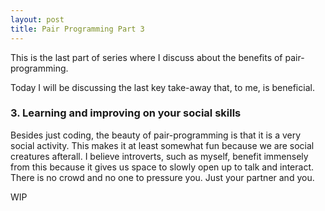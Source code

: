 ```yaml
---
layout: post
title: Pair Programming Part 3
---
```


This is the last part of series where I discuss about the benefits of pair-programming.

Today I will be discussing the last key take-away that, to me, is beneficial.

<h3>3. Learning and improving on your social skills</h3>

Besides just coding, the beauty of pair-programming is that it is a very social activity. This makes it at least somewhat fun because we are social creatures afterall. I believe introverts, such as myself, benefit immensely from this because it gives us space to slowly open up to talk and interact. There is no crowd and no one to pressure you. Just your partner and you.

WIP
